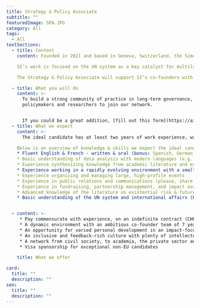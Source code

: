 ```yaml
---
title: Strategy & Policy Associate
subtitle: ""
featuredImage: SPA.JPG
category: All
tags:
  - All
textSections:
  - title: Context
    content: Founded in 2021 and based in Geneva, Switzerland, the Simon Institute for Longterm Governance (SI) works to support the governance of emerging technologies, building on Herbert Simon's vision of future-proof policymaking processes. Operating at the interface of science and policy, SI synthesises research and connects thought leaders to decision-makers. 

    SI’s work is focused on the UN system as a key catalyst for multilateral cooperation, which is necessary for humanity to flourish sustainably. Being embedded in international Geneva and the wider Swiss foreign policy community, SI supports the Swiss Federation in its role as the global hub driving a scientific multilateralism focused on furthering humanist values. 

    The Strategy & Policy Associate will support SI’s co-founders with a broad range of activities. As SI’s first employee, this role is expected to grow into a leadership role as the organization expands. It is the first role out of four that we expect to hire for in 2022. As such, it will play a key role in defining the organization’s culture and strategy. 

  - title: What you will do 
    content: >-
      To build a strong community of practice in long-term governance, we invite
      policymakers and researchers to join our network. 


      If you could be a great addition, [fill out this form](https://airtable.com/shrdAb3PgjzY49EeZ) and we'll be in touch.
  - title: What we expect
    content: >-
      The ideal candidate has at least two years of work experience, was top of their class and is eager to learn and develop themselves. You will have to be willing to move to Geneva, as we do not yet have the capacity for continuous remote work. We expect you to be motivated to stay at the organization for at least 3 years while it grows into a mature organization. As SI has just started, you will have to show a lot of initiative and be willing to lean into stress to resolve conflicts. 

    Below is an overview of knowledge & skills we expect the ideal candidate to have. These aren’t necessary conditions. As this is our first hiring round, we are not highly confident in our ability to predict the profile of the perfect candidate. We encourage anyone who can handle the responsibilities outlined above to apply.
    * Fluent English & French - written & oral (bonus: Spanish, German, or Arabic)
    * Basic understanding of data analysis with modern languages (e.g. Julia or Python)
    * Experience synthesizing knowledge from academic literature and expert interviews for a policy audience
    * Experience working in a rapidly evolving environment with a small team (bonus: leadership experience)
    * Experience organizing and managing large, high-profile events
    * Experience in public relations and communications (please, share writing samples)
    * Experience in fundraising, partnership management, and impact evaluation
    * Advanced knowledge of the literature on existential risk & future generations
    * Basic understanding of the UN system and international affairs (bonus: experience working with developing countries; in a disarmament or disaster risk reduction context)


  - content: >-
     * Pay commensurate with experience, on an indefinite contract (CHF 72’000-84’000/year)
     * A dynamic environment with an ambitious co-founder team of 7 years
     * An opportunity for varied personal development in an impact-focused organization
     * An inclusive and feedback-rich culture with plenty of intellectual stimulation
     * A network from civil society, to academia, the private sector and governments
     * Visa sponsorship for exceptional non-EU candidates

    title: What we offer

card:
  title: ""
  description: ""
seo:
  title: ""
  description: ""
---
```


